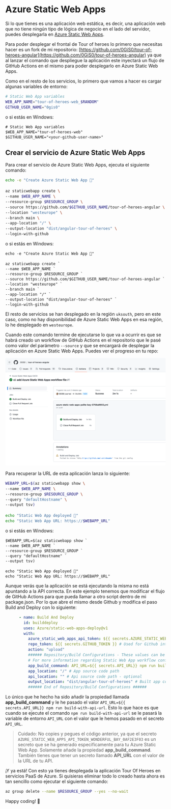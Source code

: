 # Azure Static Web Apps

Si lo que tienes es una aplicación web estática, es decir, una aplicación web que no tiene ningún tipo de lógica de negocio en el lado del servidor, puedes desplegarla en [Azure Static Web Apps](https://docs.microsoft.com/es-es/azure/static-web-apps/overview).

Para poder desplegar el frontal de Tour of heroes lo primero que necesitas hacer es un fork de mi repositorio: [https://github.com/0GiS0/tour-of-heroes-angular](https://github.com/0GiS0/tour-of-heroes-angular) ya que al lanzar el comando que despliegue la aplicación este inyectará un flujo de GitHub Actions en el mismo para poder desplegarlo en Azure Static Web Apps.

Como en el resto de los servicios, lo primero que vamos a hacer es cargar algunas variables de entorno:

```bash
# Static Web App variables
WEB_APP_NAME="tour-of-heroes-web_$RANDOM"
GITHUB_USER_NAME="0gis0"
```

o si estás en Windows:

```pwsh
# Static Web App variables
$WEB_APP_NAME="tour-of-heroes-web"
$GITHUB_USER_NAME="<your-github-user-name>"
```

## Crear el servicio de Azure Static Web Apps

Para crear el servicio de Azure Static Web Apps, ejecuta el siguiente comando:

```bash
echo -e "Create Azure Static Web App 🚀"

az staticwebapp create \
--name $WEB_APP_NAME \
--resource-group $RESOURCE_GROUP \
--source https://github.com/$GITHUB_USER_NAME/tour-of-heroes-angular \
--location "westeurope" \
--branch main \
--app-location "/" \
--output-location "dist/angular-tour-of-heroes" \
--login-with-github
```

o si estás en Windows:

```pwsh
echo -e "Create Azure Static Web App 🚀"

az staticwebapp create `
--name $WEB_APP_NAME `
--resource-group $RESOURCE_GROUP `
--source https://github.com/$GITHUB_USER_NAME/tour-of-heroes-angular `
--location "westeurope" `
--branch main `
--app-location "/" `
--output-location "dist/angular-tour-of-heroes" `
--login-with-github
```

El resto de servicios se han desplegado en la región `uksouth`, pero en este caso, como no hay disponibilidad de Azure Static Web Apps en esa región, lo he desplegado en `westeurope`.

Cuando este comando termine de ejecutarse lo que va a ocurrir es que se habrá creado un workflow de GitHub Actions en el repositorio que le pasé como valor del parámetro `--source` y que se encargará de desplegar la aplicación en Azure Static Web Apps. Puedes ver el progreso en tu repo:

<img src="../images/Workflow de GitHub Actions para desplegar el frontal de tour of heroes.png" width="800">

Para recuperar la URL de esta aplicación lanza lo siguiente:

```bash
WEBAPP_URL=$(az staticwebapp show \
--name $WEB_APP_NAME \
--resource-group $RESOURCE_GROUP \
--query "defaultHostname" \
--output tsv)

echo "Static Web App deployed 🚀"
echo "Static Web App URL: https://$WEBAPP_URL"
```

o si estás en Windows:

```pwsh
$WEBAPP_URL=$(az staticwebapp show `
--name $WEB_APP_NAME `
--resource-group $RESOURCE_GROUP `
--query "defaultHostname" `
--output tsv)

echo "Static Web App deployed 🚀"
echo "Static Web App URL: https://$WEBAPP_URL"
```

Aunque verás que la aplicación se está ejecutando la misma no está apuntando a la API correcta. En este ejemplo tenemos que modificar el flujo de GitHub Actions para que pueda llamar a otro script dentro de mi package.json. Por lo que abre el mismo desde Github y modifica el paso Build and Deploy con lo siguiente:

```yaml
      - name: Build And Deploy
        id: builddeploy
        uses: Azure/static-web-apps-deploy@v1
        with:
          azure_static_web_apps_api_token: ${{ secrets.AZURE_STATIC_WEB_APPS_API_TOKEN_WONDERFUL_BAY_0AF2E3F03 }}
          repo_token: ${{ secrets.GITHUB_TOKEN }} # Used for Github integrations (i.e. PR comments)
          action: "upload"
          ###### Repository/Build Configurations - These values can be configured to match your app requirements. ######
          # For more information regarding Static Web App workflow configurations, please visit: https://aka.ms/swaworkflowconfig
          app_build_command: API_URL=${{ secrets.API_URL}} npm run build-with-api-url
          app_location: "/" # App source code path
          api_location: "" # Api source code path - optional
          output_location: "dist/angular-tour-of-heroes" # Built app content directory - optional
          ###### End of Repository/Build Configurations ######
```

Lo único que he hecho ha sido añadir la propiedad llamada **app_build_command** y le he pasado el valor `API_URL=${{ secrets.API_URL}} npm run build-with-api-url`. Esto lo que hace es que cuando se ejecute el comando `npm run build-with-api-url` se le pasará la variable de entorno `API_URL` con el valor que le hemos pasado en el secreto `API_URL`.

>Cuidado: No copies y pegues el código anterior, ya que el secreto `AZURE_STATIC_WEB_APPS_API_TOKEN_WONDERFUL_BAY_0AF2E3F03` es un secreto que se ha generado especificamente para tu Azure Static Web App. Solamente añade la propiedad **app_build_command**. También tienes que tener un secreto llamado **API_URL** con el valor de la URL de tu API.

¡Y ya está! Con esto ya tienes desplegada la aplicación Tour Of Heroes en servicios PaaS de Azure. Si quisieras eliminar todo lo creado hasta ahora es tan sencillo como ejecutar el siguiente comando:

```bash
az group delete --name $RESOURCE_GROUP --yes --no-wait
```

Happy coding! 🥸